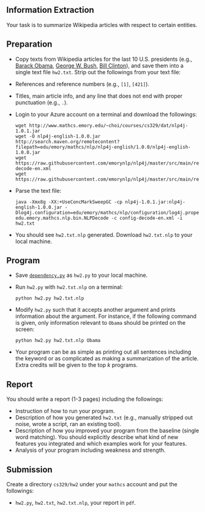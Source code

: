 ## Information Extraction

Your task is to summarize Wikipedia articles with respect to certain entities.


## Preparation

* Copy texts from Wikipedia articles for the last 10 U.S. presidents (e.g., [Barack Obama](https://en.wikipedia.org/wiki/Barack_Obama), [George W. Bush](https://en.wikipedia.org/wiki/George_W._Bush), [Bill Clinton](https://en.wikipedia.org/wiki/Bill_Clinton)), and save them into a single text file `hw2.txt`. Strip out the followings from your text file:
 * References and reference numbers (e.g., `[1]`, `[421]`).
 * Titles, main article info, and any line that does not end with proper punctuation (e.g., `.`).
* Login to your Azure account on a terminal and download the followings:

   ```
   wget http://www.mathcs.emory.edu/~choi/courses/cs329/dat/nlp4j-1.0.1.jar
   wget -O nlp4j-english-1.0.0.jar http://search.maven.org/remotecontent?filepath=edu/emory/mathcs/nlp/nlp4j-english/1.0.0/nlp4j-english-1.0.0.jar
   wget https://raw.githubusercontent.com/emorynlp/nlp4j/master/src/main/resources/edu/emory/mathcs/nlp/configuration/config-decode-en.xml
   wget https://raw.githubusercontent.com/emorynlp/nlp4j/master/src/main/resources/edu/emory/mathcs/nlp/configuration/log4j.properties
   ```

* Parse the text file:

   ```
   java -Xmx8g -XX:+UseConcMarkSweepGC -cp nlp4j-1.0.1.jar:nlp4j-english-1.0.0.jar -Dlog4j.configuration=edu/emory/mathcs/nlp/configuration/log4j.properties edu.emory.mathcs.nlp.bin.NLPDecode -c config-decode-en.xml -i hw2.txt
   ```
* You should see `hw2.txt.nlp` generated.  Download `hw2.txt.nlp` to your local machine.

## Program

* Save [`dependency.py`](https://github.com/emory-courses/cs329/blob/master/src/dependency/dependency.py) as `hw2.py` to your local machine.
* Run `hw2.py` with `hw2.txt.nlp` on a terminal:

   ```
   python hw2.py hw2.txt.nlp
   ```

* Modify `hw2.py` such that it accepts another argument and prints information about the argument. For instance, if the following command is given, only information relevant to `Obama` should be printed on the screen:

   ```
   python hw2.py hw2.txt.nlp Obama
   ```

* Your program can be as simple as printing out all sentences including the keyword or as complicated as making a summarization of the article. Extra credits will be given to the top _k_ programs.

## Report

You should write a report (1-3 pages) including the followings:
* Instruction of how to run your program.
* Description of how you generated `hw2.txt` (e.g., manually stripped out noise, wrote a script, ran an existing tool).
* Description of how you improved your program from the baseline (single word matching). You should explicitly describe what kind of new features you integrated and which examples work for your features.
* Analysis of your program including weakness and strength.

## Submission

Create a directory `cs329/hw2` under your `mathcs` account and put the followings:
* `hw2.py`, `hw2.txt`, `hw2.txt.nlp`, your report in `pdf`.